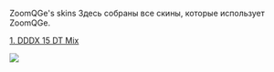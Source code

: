 ZoomQGe's skins
Здесь собраны все скины, которые использует ZoomQGe.

[1. DDDX 15 DT Mix](https://mega.nz/file/zcwSBbiL#33h5hgaWOC80hEoGiC5AwvsuH6-gijg3IpqnY1j425A)

![](https://ibb.co/T2sbkdq)
